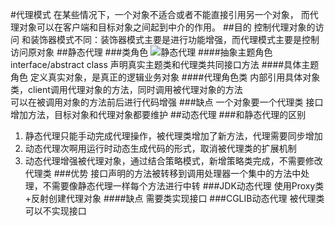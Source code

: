 #代理模式
在某些情况下，一个对象不适合或者不能直接引用另一个对象，
而代理对象可以在客户端和目标对象之间起到中介的作用。
##目的
控制代理对象的访问
和装饰器模式不同：装饰器模式主要是进行功能增强，而代理模式主要是控制访问原对象
##静态代理
###类角色
![静态代理](../../../resource/ProxyPattern.png)
####抽象主题角色 interface/abstract class
声明真实主题类和代理类共同接口方法
####具体主题角色
定义真实对象，是真正的逻辑业务对象
####代理角色类
内部引用具体对象类，client调用代理对象的方法，同时调用被代理对象的方法 \
可以在被调用对象的方法前后进行代码增强
###缺点
一个对象要一个代理类
接口增加方法，目标对象和代理对象都要维护
##动态代理
###和静态代理的区别
1. 静态代理只能手动完成代理操作，被代理类增加了新方法，代理需要同步增加
2. 动态代理次啊用运行时动态生成代码的形式，取消被代理类的扩展机制
3. 动态代理增强被代理对象，通过结合策略模式，新增策略类完成，不需要修改代理类
###优势
接口声明的方法被转移到调用处理器一个集中的方法中处理，不需要像静态代理一样每个方法进行中转
###JDK动态代理
使用Proxy类+反射创建代理对象
####缺点
需要类实现接口
###CGLIB动态代理
被代理类可以不实现接口

